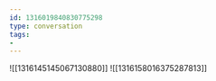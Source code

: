 ```yaml
---
id: 1316019840830775298
type: conversation
tags:
- 
---
```

![[1316145145067130880]]
![[1316158016375287813]]


